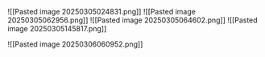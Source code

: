 ![[Pasted image 20250305024831.png]]
![[Pasted image 20250305062956.png]]
![[Pasted image 20250305064602.png]]
![[Pasted image 20250305145817.png]]

![[Pasted image 20250306060952.png]]
